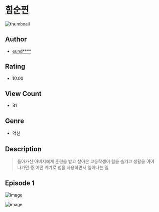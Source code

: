 # [힘순찐](https://comic.naver.com/challenge/list?titleId=811374)
![thumbnail](https://image-comic.pstatic.net/user_contents_data/challenge_comic/2023/05/25/upload_3833233106217820728_480x623.jpeg)

## Author
- [eund****](https://comic.naver.com/artistTitle?id=367301)

## Rating
- 10.00

## View Count
- 81

## Genre
- 액션

## Description
> 돌아가신 아버지에게 훈련을 받고 살아온 고등학생이 힘을 숨기고 생활을 이어 나가던 중 어떤 계기로 힘을 사용하면서 일어나는 일


## Episode 1
![image](https://image-comic.pstatic.net/user_contents_data/challenge_comic/2023/05/26/367301/upload_4121463485775623728.jpeg)

![image](https://image-comic.pstatic.net/user_contents_data/challenge_comic/2023/05/26/367301/upload_7149240354573136177.jpeg)
